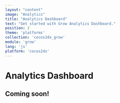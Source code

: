 ```yaml
---
layout: "content"
image: "Analytics"
title: "Analytics Dashboard"
text: "Get started with Grow Analytics Dashboard."
position: 2
theme: 'platforms'
collection: 'cocos2dx_grow'
module: 'grow'
lang: 'js'
platform: 'cocos2dx'
---
```


# Analytics Dashboard

## Coming soon!
